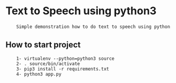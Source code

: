 # Text to Speech using python3

```
    Simple demonstration how to do text to speech using python
```


## How to start project
```
    1- virtualenv --python=python3 source
    2- . source/bin/activate
    3- pip3 install -r requirements.txt
    4- python3 app.py
```

